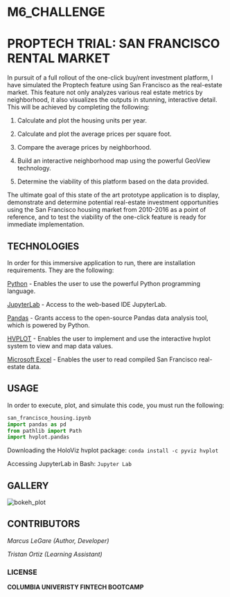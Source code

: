 # M6_CHALLENGE

# PROPTECH TRIAL: SAN FRANCISCO RENTAL MARKET

In pursuit of a full rollout of the one-click buy/rent investment platform, I have simulated the Proptech feature using San Francisco as the real-estate market. This feature not only analyzes various real estate metrics by neighborhood, it also visualizes the outputs in stunning, interactive detail. This will be achieved by completing the following:

1. Calculate and plot the housing units per year.

2. Calculate and plot the average prices per square foot. 

3. Compare the average prices by neighborhood.

4. Build an interactive neighborhood map using the powerful GeoView technology.

5. Determine the viability of this platform based on the data provided.

The ultimate goal of this state of the art prototype application is to display, demonstrate and determine potential real-estate investment opportunities using the San Francisco housing market from 2010-2016 as a point of reference, and to test the viability of the one-click feature is ready for immediate implementation.


## TECHNOLOGIES

In order for this immersive application to run, there are installation requirements. They are the following:

[Python](https://www.python.org/downloads/) - Enables the user to use the powerful Python programming language.

[JupyterLab](https://jupyter.org/) - Access to the web-based IDE JupyterLab.  

[Pandas](https://pandas.pydata.org/) - Grants access to the open-source Pandas data analysis tool, which is powered by Python.

[HVPLOT](https://hvplot.holoviz.org/) - Enables the user to implement and use the interactive hvplot system to view and map data values.

[Microsoft Excel](https://www.microsoft.com/en-us/microsoft-365/excel) - Enables the user to read compiled San Francisco real-estate data.


## USAGE

In order to execute, plot, and simulate this code, you must run the following:

```python
san_francisco_housing.ipynb
import pandas as pd
from pathlib import Path
import hvplot.pandas 
```
Downloading the HoloViz hvplot package: `conda install -c pyviz hvplot`

Accessing JupyterLab in Bash: `Jupyter Lab`

## GALLERY

![bokeh_plot](https://github.com/MLeGare29/M6_CHALLENGE/assets/127421460/dba08945-dae5-490d-a67d-a91438b0218a)

## CONTRIBUTORS

*Marcus LeGare (Author, Developer)*

*Tristan Ortiz (Learning Assistant)*

### LICENSE

**COLUMBIA UNIVERISTY FINTECH BOOTCAMP**
